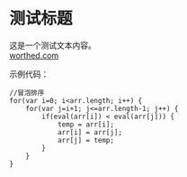 测试标题
========
  这是一个测试文本内容。<br>
  [worthed.com](http://worthed.com)
  
示例代码：
```
//冒泡排序
for(var i=0; i<arr.length; i++) {    
    for(var j=i+1; j<=arr.length-1; j++) {
        if(eval(arr[i]) < eval(arr[j])) {        
            temp = arr[i];                      
            arr[i] = arr[j];                        
            arr[j] = temp;                                              
        }
    }
}
```
